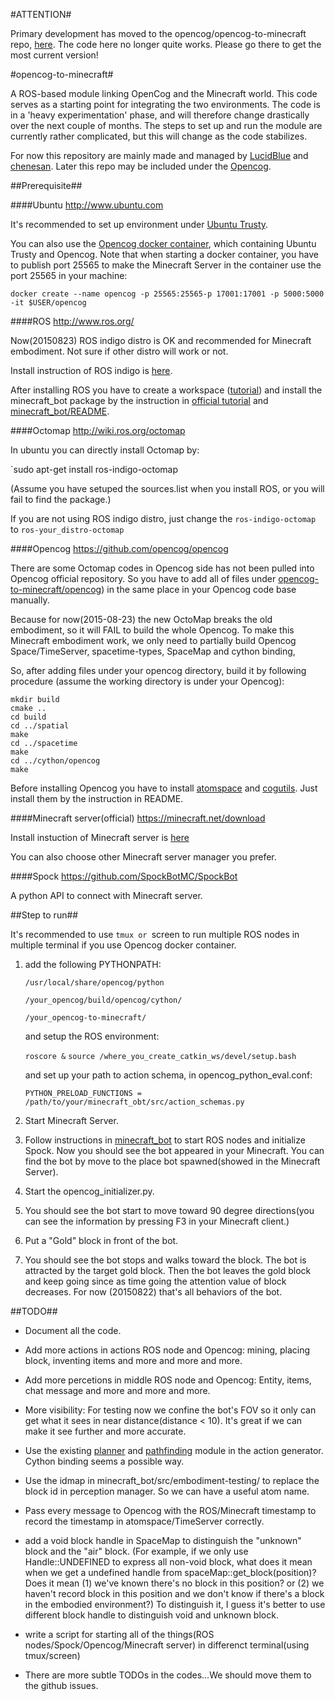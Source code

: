 
#ATTENTION#

Primary development has moved to the opencog/opencog-to-minecraft repo,
[here](https://github.com/opencog/opencog-to-minecraft). The code here
no longer quite works.  Please go there to get the most current version!

#opencog-to-minecraft#

A ROS-based module linking OpenCog and the Minecraft world. This code serves as a starting point for integrating the two environments. The code is in a 'heavy experimentation' phase, and will therefore change drastically over the next couple of months. The steps to set up and run the module are currently rather complicated, but this will change as the code stabilizes.

For now this repository are mainly made and managed by [LucidBlue](https://github.com/LucidBlue) and [chenesan](https://github.com/chenesan). Later this repo may be included under the [Opencog](https://github.com/opencog).

##Prerequisite##

####Ubuntu http://www.ubuntu.com

It's recommended to set up environment under [Ubuntu Trusty](http://releases.ubuntu.com/14.04/).

You can also use the [Opencog docker container](http://wiki.opencog.org/w/Building_OpenCog#Docker_.2864_bit_systems_only.29), which containing Ubuntu Trusty and Opencog. Note that when starting a docker container, you have to publish port 25565 to make the Minecraft Server in the container use the port 25565 in your machine:

`docker create --name opencog -p 25565:25565-p 17001:17001 -p 5000:5000 -it $USER/opencog`

####ROS http://www.ros.org/

Now(20150823) ROS indigo distro is OK and recommended for Minecraft embodiment. Not sure if other distro will work or not.

Install instruction of ROS indigo is [here](http://wiki.ros.org/indigo/Installation/Ubuntu).

After installing ROS you have to create a workspace ([tutorial](http://wiki.ros.org/catkin/Tutorials/create_a_workspace)) and install the minecraft_bot package by the instruction in [official tutorial](http://wiki.ros.org/catkin/Tutorials/CreatingPackage) and [minecraft_bot/README](https://github.com/OC2MC/opencog-to-minecraft/tree/master/minecraft_bot).

####Octomap http://wiki.ros.org/octomap

In ubuntu you can directly install Octomap by:

`sudo apt-get install ros-indigo-octomap

(Assume you have setuped the sources.list when you install ROS, or you will fail to find the package.)

If you are not using ROS indigo distro, just change the `ros-indigo-octomap` to `ros-your_distro-octomap`

####Opencog https://github.com/opencog/opencog

There are some Octomap codes in Opencog side has not been pulled into Opencog official repository. So you have to add all of files under [opencog-to-minecraft/opencog](https://github.com/OC2MC/opencog-to-minecraft/tree/master/opencog)) in the same place in your Opencog code base manually.

Because for now(2015-08-23) the new OctoMap breaks the old embodiment, so it will FAIL to build the whole Opencog. To make this Minecraft embodiment work, we only need to partially build Opencog Space/TimeServer, spacetime-types, SpaceMap and cython binding,

So, after adding files under your opencog directory, build it by following procedure (assume the working directory is under your Opencog):

    mkdir build
    cmake ..
    cd build
    cd ../spatial
    make
    cd ../spacetime
    make
    cd ../cython/opencog
    make


Before installing Opencog you have to install [atomspace](https://github.com/opencog/atomspace) and [cogutils](https://github.com/opencog/cogutils). Just install them by the instruction in README.

####Minecraft server(official) https://minecraft.net/download

Install instuction of Minecraft server is [here](http://minecraft.gamepedia.com/Tutorials/Setting_up_a_server)

You can also choose other Minecraft server manager you prefer.

####Spock https://github.com/SpockBotMC/SpockBot

A python API to connect with Minecraft server.

##Step to run##

It's recommended to use `tmux or `screen to run multiple ROS nodes in multiple terminal if you use Opencog docker container.

1. add the following PYTHONPATH:

    `/usr/local/share/opencog/python`

    `/your_opencog/build/opencog/cython/`

    `/your_opencog-to-minecraft/`

   and setup the ROS environment:

    `roscore &`
    `source /where_you_create_catkin_ws/devel/setup.bash`

   and set up your path to action schema, in opencog_python_eval.conf:
   
   `PYTHON_PRELOAD_FUNCTIONS = /path/to/your/minecraft_obt/src/action_schemas.py`

2. Start Minecraft Server.

3. Follow instructions in [minecraft_bot](https://github.com/OC2MC/opencog-to-minecraft/tree/master/minecraft_bot) to start ROS nodes and initialize Spock. Now you should see the bot appeared in your Minecraft. You can find the bot by move to the place bot spawned(showed in the Minecraft Server).

4. Start the opencog_initializer.py.

5. You should see the bot start to move toward 90 degree directions(you can see the information by pressing F3 in your Minecraft client.)

6. Put a "Gold" block in front of the bot.

7. You should see the bot stops and walks toward the block. The bot is attracted by the target gold block. Then the bot leaves the gold block and keep going since as time going the attention value of block decreases. For now (20150822) that's all behaviors of the bot.

##TODO##

* Document all the code.

* Add more actions in actions ROS node and Opencog: mining, placing block, inventing items and more and more and more.

* Add more percetions in middle ROS node and Opencog: Entity, items, chat message and more and more and more.

* More visibility: For testing now we confine the bot's FOV so it only can get what it sees in near distance(distance < 10). It's great if we can make it see further and more accurate.

* Use the existing [planner](https://github.com/opencog/opencog/blob/master/opencog/embodiment/Control/OperationalAvatarController/OCPlanner.h) and [pathfinding](https://github.com/opencog/opencog/blob/master/opencog/spatial/3DSpaceMap/Pathfinder3D.cc) module in the action generator. Cython binding seems a possible way.

* Use the idmap in minecraft_bot/src/embodiment-testing/ to replace the block id in perception manager. So we can have a useful atom name.

* Pass every message to Opencog with the ROS/Minecraft timestamp to record the timestamp in atomspace/TimeServer correctly.

* add a void block handle in SpaceMap to distinguish the "unknown" block and the "air" block. (For example, if we only use Handle::UNDEFINED to express all non-void block, what does it mean when we get a undefined handle from spaceMap::get_block(position)? Does it mean (1) we've known there's no block in this position? or (2) we haven't record block in this position and we don't know if there's a block in the embodied environment?) To distinguish it, I guess it's better to use different block handle to distinguish void and unknown block.

* write a script for starting all of the things(ROS nodes/Spock/Opencog/Minecraft server) in differenct terminal(using tmux/screen)

* There are more subtle TODOs in the codes...We should move them to the github issues.

